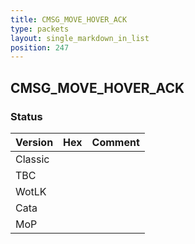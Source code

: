 ```yaml
---
title: CMSG_MOVE_HOVER_ACK
type: packets
layout: single_markdown_in_list
position: 247
---
```


## CMSG_MOVE_HOVER_ACK

### Status

Version    | Hex        | Comment
---------- | ---------- | ---------- 
Classic    |            | 
TBC        |            | 
WotLK      |            | 
Cata       |            | 
MoP        |            | 